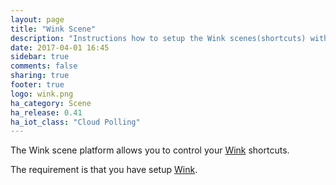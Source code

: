 ```yaml
---
layout: page
title: "Wink Scene"
description: "Instructions how to setup the Wink scenes(shortcuts) within Home Assistant."
date: 2017-04-01 16:45
sidebar: true
comments: false
sharing: true
footer: true
logo: wink.png
ha_category: Scene
ha_release: 0.41
ha_iot_class: "Cloud Polling"
---
```



The Wink scene platform allows you to control your [Wink](http://www.wink.com/) shortcuts.

The requirement is that you have setup [Wink](/components/wink/).
